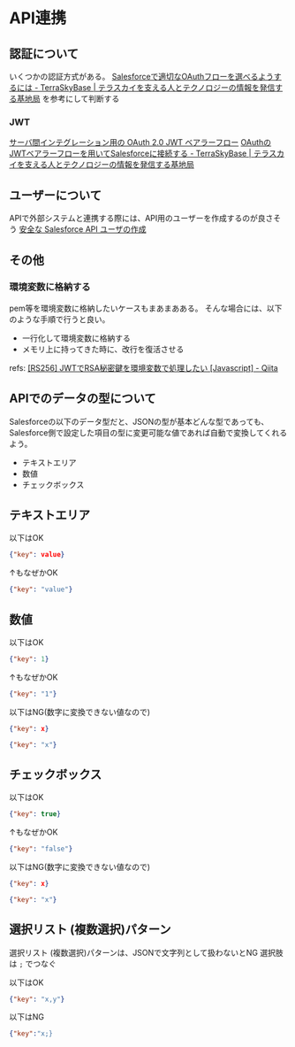 # API連携

## 認証について

いくつかの認証方式がある。
[Salesforceで適切なOAuthフローを選べるようするには - TerraSkyBase | テラスカイを支える人とテクノロジーの情報を発信する基地局](https://base.terrasky.co.jp/articles/ecEXW) を参考にして判断する

### JWT

[サーバ間インテグレーション用の OAuth 2.0 JWT ベアラーフロー](https://help.salesforce.com/articleView?id=sf.remoteaccess_oauth_jwt_flow.htm&type=5)
[OAuthのJWTベアラーフローを用いてSalesforceに接続する - TerraSkyBase | テラスカイを支える人とテクノロジーの情報を発信する基地局](https://base.terrasky.co.jp/articles/iRj2p)

## ユーザーについて

APIで外部システムと連携する際には、API用のユーザーを作成するのが良さそう
[安全な Salesforce API ユーザの作成](https://help.salesforce.com/articleView?id=000331470&type=1&mode=1)

## その他

### 環境変数に格納する

pem等を環境変数に格納したいケースもまあまあある。
そんな場合には、以下のような手順で行うと良い。
- 一行化して環境変数に格納する
- メモリ上に持ってきた時に、改行を復活させる

refs: [[RS256] JWTでRSA秘密鍵を環境変数で処理したい [Javascript] - Qiita](https://qiita.com/sho7650/items/1dd65a1db785f902a2d6)

## APIでのデータの型について

Salesforceの以下のデータ型だと、JSONの型が基本どんな型であっても、Salesforce側で設定した項目の型に変更可能な値であれば自動で変換してくれるよう。

- テキストエリア
- 数値
- チェックボックス

## テキストエリア

以下はOK

```json
{"key": value}
```
↑もなぜかOK

```json
{"key": "value"}
```

## 数値

以下はOK

```json
{"key": 1}
```
↑もなぜかOK

```json
{"key": "1"}
```

以下はNG(数字に変換できない値なので)

```json
{"key": x}
```

```json
{"key": "x"}
```

## チェックボックス

以下はOK

```json
{"key": true}
```
↑もなぜかOK

```json
{"key": "false"}
```

以下はNG(数字に変換できない値なので)

```json
{"key": x}
```

```json
{"key": "x"}
```

## 選択リスト (複数選択)パターン
選択リスト (複数選択)パターンは、JSONで文字列として扱わないとNG
選択肢は `;` でつなぐ

以下はOK
```json
{"key": "x,y"}
```

以下はNG
```json
{"key":"x;}
```
